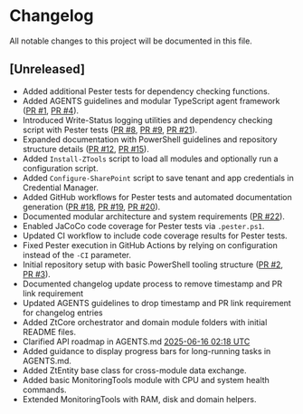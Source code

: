 # Changelog

All notable changes to this project will be documented in this file.

## [Unreleased]
- Added additional Pester tests for dependency checking functions.
- Added AGENTS guidelines and modular TypeScript agent framework ([PR #1](https://github.com/yourlastnamesoundslikeatypeofpasta/ZTools/pull/1), [PR #4](https://github.com/yourlastnamesoundslikeatypeofpasta/ZTools/pull/4)).
- Introduced Write-Status logging utilities and dependency checking script with Pester tests ([PR #8](https://github.com/yourlastnamesoundslikeatypeofpasta/ZTools/pull/8), [PR #9](https://github.com/yourlastnamesoundslikeatypeofpasta/ZTools/pull/9), [PR #21](https://github.com/yourlastnamesoundslikeatypeofpasta/ZTools/pull/21)).
- Expanded documentation with PowerShell guidelines and repository structure details ([PR #12](https://github.com/yourlastnamesoundslikeatypeofpasta/ZTools/pull/12), [PR #15](https://github.com/yourlastnamesoundslikeatypeofpasta/ZTools/pull/15)).
- Added `Install-ZTools` script to load all modules and optionally run a configuration script.
- Added `Configure-SharePoint` script to save tenant and app credentials in Credential Manager.
- Added GitHub workflows for Pester tests and automated documentation generation ([PR #18](https://github.com/yourlastnamesoundslikeatypeofpasta/ZTools/pull/18), [PR #19](https://github.com/yourlastnamesoundslikeatypeofpasta/ZTools/pull/19), [PR #20](https://github.com/yourlastnamesoundslikeatypeofpasta/ZTools/pull/20)).
- Documented modular architecture and system requirements ([PR #22](https://github.com/yourlastnamesoundslikeatypeofpasta/ZTools/pull/22)).
- Enabled JaCoCo code coverage for Pester tests via `.pester.ps1`.
- Updated CI workflow to include code coverage results for Pester tests.
- Fixed Pester execution in GitHub Actions by relying on configuration instead of the `-CI` parameter.
- Initial repository setup with basic PowerShell tooling structure ([PR #2](https://github.com/yourlastnamesoundslikeatypeofpasta/ZTools/pull/2), [PR #3](https://github.com/yourlastnamesoundslikeatypeofpasta/ZTools/pull/3)).
- Documented changelog update process to remove timestamp and PR link requirement
- Updated AGENTS guidelines to drop timestamp and PR link requirement for changelog entries
- Added ZtCore orchestrator and domain module folders with initial README files.
- Clarified API roadmap in AGENTS.md [2025-06-16 02:18 UTC](https://github.com/yourlastnamesoundslikeatypeofpasta/ZTools/pull/??)
- Added guidance to display progress bars for long-running tasks in AGENTS.md.
- Added ZtEntity base class for cross-module data exchange.
- Added basic MonitoringTools module with CPU and system health commands.
- Extended MonitoringTools with RAM, disk and domain helpers.
